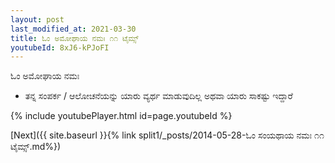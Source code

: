 ```yaml
---
layout: post
last_modified_at: 2021-03-30
title: ಓಂ ಅಮೋಘಾಯ ನಮಃ ೧೧ ಟೈಮ್ಸ್
youtubeId: 8xJ6-kPJoFI
---
```

 
 
 ಓಂ ಅಮೋಘಾಯ ನಮಃ  
 
 -  ತನ್ನ ಸಂಪರ್ಕ / ಆಲೋಚನೆಯನ್ನು ಯಾರು ವ್ಯರ್ಥ ಮಾಡುವುದಿಲ್ಲ ಅಥವಾ ಯಾರು ಸಾಕಷ್ಟು ಇದ್ದಾರೆ 
 
  
 
  
 
 
 
 
 
 


{% include youtubePlayer.html id=page.youtubeId %}
 
[Next]({{ site.baseurl }}{% link  split1/_posts/2014-05-28-ಓಂ ಸಂಯಥಾಯ ನಮಃ ೧೧ ಟೈಮ್ಸ್.md%})
 
